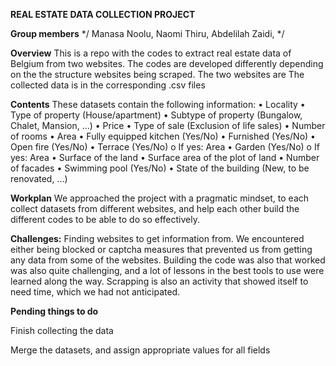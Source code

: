 **REAL ESTATE DATA COLLECTION PROJECT**

**Group   members**
*/
Manasa Noolu,
Naomi Thiru,
Abdelilah Zaidi,
*/


**Overview**
This is a repo with the codes to extract real estate data of Belgium from two websites.
The codes are developed differently depending on the the structure websites being scraped.
The two websites are 
The collected data is in the corresponding .csv files


**Contents**
These datasets contain the following information:
•	Locality
•	Type of property (House/apartment)
•	Subtype of property (Bungalow, Chalet, Mansion, ...)
•	Price
•	Type of sale (Exclusion of life sales)
•	Number of rooms
•	Area
•	Fully equipped kitchen (Yes/No)
•	Furnished (Yes/No)
•	Open fire (Yes/No)
•	Terrace (Yes/No)
o	If yes: Area
•	Garden (Yes/No)
o	If yes: Area
•	Surface of the land
•	Surface area of the plot of land
•	Number of facades
•	Swimming pool (Yes/No)
•	State of the building (New, to be renovated, ...)


**Workplan**
We approached the project with a pragmatic mindset, to each collect datasets from different websites, and help each other build the different codes to be able to do so effectively. 


**Challenges:**
Finding websites to get information from. We encountered either being blocked or captcha measures that prevented us from getting any data from some of the websites.
Building the code was also that worked was also quite challenging, and a lot of lessons in the best tools to use were learned along the way.
Scrapping is also an activity that showed itself to need time, which we had not anticipated.


**Pending things to do**

Finish collecting the data

Merge the datasets, and assign appropriate values for all fields


